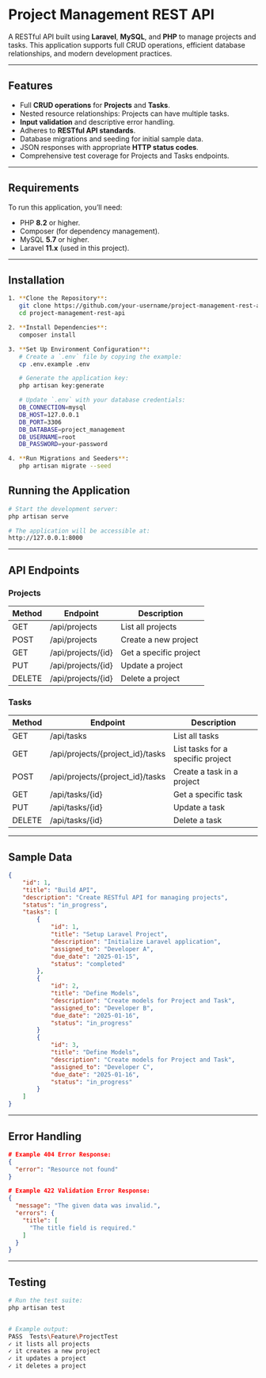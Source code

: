 # **Project Management REST API**

A RESTful API built using **Laravel**, **MySQL**, and **PHP** to manage projects and tasks. This application supports full CRUD operations, efficient database relationships, and modern development practices.

---

## **Features**

-   Full **CRUD operations** for **Projects** and **Tasks**.
-   Nested resource relationships: Projects can have multiple tasks.
-   **Input validation** and descriptive error handling.
-   Adheres to **RESTful API standards**.
-   Database migrations and seeding for initial sample data.
-   JSON responses with appropriate **HTTP status codes**.
-   Comprehensive test coverage for Projects and Tasks endpoints.

---

## **Requirements**

To run this application, you’ll need:

-   PHP **8.2** or higher.
-   Composer (for dependency management).
-   MySQL **5.7** or higher.
-   Laravel **11.x** (used in this project).

---

## **Installation**

```bash
1. **Clone the Repository**:
   git clone https://github.com/your-username/project-management-rest-api.git
   cd project-management-rest-api

2. **Install Dependencies**:
   composer install

3. **Set Up Environment Configuration**:
   # Create a `.env` file by copying the example:
   cp .env.example .env

   # Generate the application key:
   php artisan key:generate

   # Update `.env` with your database credentials:
   DB_CONNECTION=mysql
   DB_HOST=127.0.0.1
   DB_PORT=3306
   DB_DATABASE=project_management
   DB_USERNAME=root
   DB_PASSWORD=your-password

4. **Run Migrations and Seeders**:
   php artisan migrate --seed
```

## **Running the Application**

```bash
# Start the development server:
php artisan serve

# The application will be accessible at:
http://127.0.0.1:8000
```

---

## **API Endpoints**

### **Projects**

| Method | Endpoint           | Description            |
| ------ | ------------------ | ---------------------- |
| GET    | /api/projects      | List all projects      |
| POST   | /api/projects      | Create a new project   |
| GET    | /api/projects/{id} | Get a specific project |
| PUT    | /api/projects/{id} | Update a project       |
| DELETE | /api/projects/{id} | Delete a project       |

### **Tasks**

| Method | Endpoint                         | Description                       |
| ------ | -------------------------------- | --------------------------------- |
| GET    | /api/tasks                       | List all tasks                    |
| GET    | /api/projects/{project_id}/tasks | List tasks for a specific project |
| POST   | /api/projects/{project_id}/tasks | Create a task in a project        |
| GET    | /api/tasks/{id}                  | Get a specific task               |
| PUT    | /api/tasks/{id}                  | Update a task                     |
| DELETE | /api/tasks/{id}                  | Delete a task                     |

---

## **Sample Data**

```json
{
    "id": 1,
    "title": "Build API",
    "description": "Create RESTful API for managing projects",
    "status": "in_progress",
    "tasks": [
        {
            "id": 1,
            "title": "Setup Laravel Project",
            "description": "Initialize Laravel application",
            "assigned_to": "Developer A",
            "due_date": "2025-01-15",
            "status": "completed"
        },
        {
            "id": 2,
            "title": "Define Models",
            "description": "Create models for Project and Task",
            "assigned_to": "Developer B",
            "due_date": "2025-01-16",
            "status": "in_progress"
        }
        {
            "id": 3,
            "title": "Define Models",
            "description": "Create models for Project and Task",
            "assigned_to": "Developer C",
            "due_date": "2025-01-16",
            "status": "in_progress"
        }
    ]
}
```

---

## **Error Handling**

```json
# Example 404 Error Response:
{
  "error": "Resource not found"
}

# Example 422 Validation Error Response:
{
  "message": "The given data was invalid.",
  "errors": {
    "title": [
      "The title field is required."
    ]
  }
}
```

---

## **Testing**

```bash
# Run the test suite:
php artisan test


# Example output:
PASS  Tests\Feature\ProjectTest
✓ it lists all projects
✓ it creates a new project
✓ it updates a project
✓ it deletes a project
```
